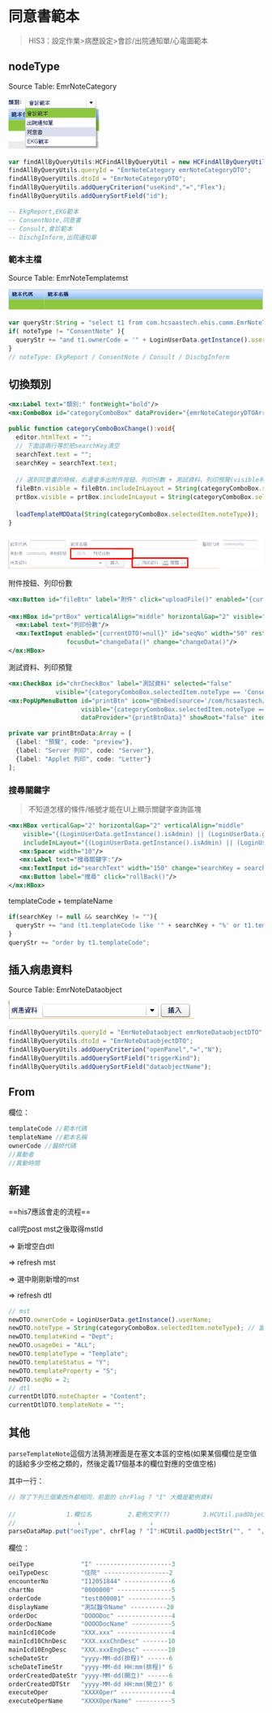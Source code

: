 # 同意書範本

> HIS3：設定作業>病歷設定>會診/出院通知單/心電圖範本

## nodeType

Source Table: EmrNoteCategory

<img src="image-20220610170423078.png" alt="image-20220610170423078" style="zoom:80%;" />

```js
var findAllByQueryUtils:HCFindAllByQueryUtil = new HCFindAllByQueryUtil();
findAllByQueryUtils.queryId = "EmrNoteCategory emrNoteCategoryDTO";
findAllByQueryUtils.dtoId = "EmrNoteCategoryDTO";
findAllByQueryUtils.addQueryCriterion("useKind","=","Flex");
findAllByQueryUtils.addQuerySortField("id");
```

```sql
-- EkgReport,EKG範本
-- ConsentNote,同意書
-- Consult,會診範本
-- DischgInform,出院通知單
```

### 範本主檔

Source Table: EmrNoteTemplatemst

<img src="image-20220610170449438.png" alt="image-20220610170449438" style="zoom: 80%;" />

```typescript
var queryStr:String = "select t1 from com.hcsaastech.ehis.comm.EmrNoteTemplatemst t1 where t1.noteType = '" + noteType + "' ";
if( noteType != "ConsentNote" ){
  queryStr += "and t1.ownerCode = '" + LoginUserData.getInstance().userName + "' ";
}
// noteType: EkgReport / ConsentNote / Consult / DischgInform
```

## 切換類別

```xml
<mx:Label text="類別:" fontWeight="bold"/>
<mx:ComboBox id="categoryComboBox" dataProvider="{emrNoteCategoryDTOArray}" labelField="typeDesc" change="categoryComboBoxChange()" />	
```

```typescript
public function categoryComboBoxChange():void{
  editor.htmlText = "";
  // 下面這兩行等於把searchKey清空
  searchText.text = "";
  searchKey = searchText.text;

  // 選到同意書的時候，右邊會多出附件按鈕、列印份數 + 測試資料、列印預覽(visible判斷寫在mxml裡)
  fileBtn.visible = fileBtn.includeInLayout = String(categoryComboBox.selectedItem.noteType) == "ConsentNote";
  prtBox.visible = prtBox.includeInLayout = String(categoryComboBox.selectedItem.noteType) == "ConsentNote";

  loadTemplateMDData(String(categoryComboBox.selectedItem.noteType));
}
```

<img src="image-20220610171724927.png" alt="image-20220610171724927" style="zoom: 80%;" />

附件按鈕、列印份數

```xml
<mx:Button id="fileBtn" label="附件" click="uploadFile()" enabled="{currentDTO.id > 0}"/>	

<mx:HBox id="prtBox" verticalAlign="middle" horizontalGap="2" visible="false" includeInLayout="false">
  <mx:Label text="列印份數"/>		
  <mx:TextInput enabled="{currentDTO!=null}" id="seqNo" width="50" restrict="0-9"
                focusOut="changeData()" change="changeData()"/>
</mx:HBox>
```

測試資料、列印預覽

```xml
<mx:CheckBox id="chrCheckBox" label="測試資料" selected="false"
             visible="{categoryComboBox.selectedItem.noteType == 'ConsentNote'}" includeInLayout="{categoryComboBox.selectedItem.noteType == 'ConsentNote'}"/>	
<mx:PopUpMenuButton id="printBtn" icon="@Embed(source='/com/hcsaastech/ehis/comm/assets/print_16.png')"
                    visible="{categoryComboBox.selectedItem.noteType == 'ConsentNote'}" includeInLayout="{categoryComboBox.selectedItem.noteType == 'ConsentNote'}"
                    dataProvider="{printBtnData}" showRoot="false" itemClick="printItemClick()"/>
```

```typescript
private var printBtnData:Array = [
  {label: "預覽", code: "preview"},
  {label: "Server 列印", code: "Server"},
  {label: "Applet 列印", code: "Letter"}
];
```

### 搜尋關鍵字

> 不知道怎樣的條件/帳號才能在UI上顯示關鍵字查詢區塊

```xml
<mx:HBox verticalGap="2" horizontalGap="2" verticalAlign="middle"
    visible="{(LoginUserData.getInstance().isAdmin) || (LoginUserData.getInstance().loginType == 'HIS')}" 
    includeInLayout="{(LoginUserData.getInstance().isAdmin) || (LoginUserData.getInstance().loginType == 'HIS')}">
   <mx:Spacer width="10"/>    
   <mx:Label text="搜尋關鍵字:"/>
   <mx:TextInput id="searchText" width="150" change="searchKey = searchText.text" enter="searchKey = searchText.text;rollBack();"/>
   <mx:Button label="搜尋" click="rollBack()"/> 
</mx:HBox>
```

templateCode + templateName

```typescript
if(searchKey != null && searchKey != ""){
  queryStr += "and (t1.templateCode like '" + searchKey + "%' or t1.templateName like '%" + searchKey + "%')";
}
queryStr += "order by t1.templateCode";
```

## 插入病患資料

Source Table: EmrNoteDataobject

![image-20220610170404832](image-20220610170404832.png)

```typescript
findAllByQueryUtils.queryId = "EmrNoteDataobject emrNoteDataobjectDTO";
findAllByQueryUtils.dtoId = "EmrNoteDataobjectDTO";
findAllByQueryUtils.addQueryCriterion("openPanel","=","N");
findAllByQueryUtils.addQuerySortField("triggerKind");
findAllByQueryUtils.addQuerySortField("dataobjectName");
```

## From

欄位：

```js
templateCode //範本代碼
templateName //範本名稱
ownerCode //醫師代碼
//異動者
//異動時間
```

## 新建

==his7應該會走的流程==

call完post mst之後取得mstId

=> 新增空白dtl

=> refresh mst

=> 選中剛剛新增的mst

=> refresh dtl

```typescript
// mst
newDTO.ownerCode = LoginUserData.getInstance().userName;
newDTO.noteType = String(categoryComboBox.selectedItem.noteType); // 當前選中nodeType
newDTO.templateKind = "Dept";
newDTO.usageOei = "ALL";
newDTO.templateType = "Template";
newDTO.templateStatus = "Y";
newDTO.templateProperty	= "S";	
newDTO.seqNo = 2;			
// dtl
currentDtlDTO.noteChapter = "Content";
currentDtlDTO.templateNote = "";
```

## 其他

`parseTemplateNote`這個方法猜測裡面是在塞文本區的空格(如果某個欄位是空值的話給多少空格之類的，然後定義17個基本的欄位對應的空值空格)

其中一行：

```typescript
// 除了下列三個東西外都相同，前面的 chrFlag ? "I" 大概是範例資料

//              1.欄位名          2.範例文字(?)         3.HCUtil.padObjectStr 第三個參數(數字)
//                 ↓                   ↓                                ↓
parseDataMap.put("oeiType", chrFlag ? "I":HCUtil.padObjectStr("", "　", 3));
```

欄位：

```js
oeiType             "I" ---------------------3 
oeiTypeDesc         "住院" ------------------2
encounterNo         "I12051844" -------------6
chartNo             "0000000" ---------------5
orderCode           "test000001" ------------5
displayName         "測試醫令Name" ----------20
orderDoc            "OOOODoc" ---------------4
orderDocName        "OOOODocName" -----------5
mainIcd10Code       "XXX.xxx" ---------------4
mainIcd10ChnDesc    "XXX.xxxChnDesc" -------10
mainIcd10EngDesc    "XXX.xxxEngDesc" -------10
scheDateStr         "yyyy-MM-dd(排程)" ------6
scheDateTimeStr     "yyyy-MM-dd HH:mm(排程)" 6
orderCreatedDateStr "yyyy-MM-dd(開立)" ------6
orderCreatedDTStr   "yyyy-MM-dd HH:mm(開立)" 6
executeOper         "XXXXOper" --------------4
executeOperName     "XXXXOperName" ----------5
```

